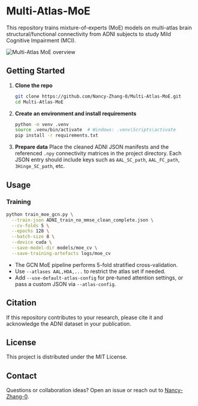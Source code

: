 # Multi-Atlas-MoE

This repository trains mixture-of-experts (MoE) models on multi-atlas brain structural/functional connectivity from ADNI subjects to study Mild Cognitive Impairment (MCI). 

![Multi-Atlas MoE overview](Multi-Atlas-MoE/Model/MultiAtlas.png)

## Getting Started

1. **Clone the repo**
   ```bash
   git clone https://github.com/Nancy-Zhang-0/Multi-Atlas-MoE.git
   cd Multi-Atlas-MoE
   ```

2. **Create an environment and install requirements**
   ```bash
   python -m venv .venv
   source .venv/bin/activate  # Windows: .venv\Scripts\activate
   pip install -r requirements.txt
   ```

3. **Prepare data**
   Place the cleaned ADNI JSON manifests and the referenced `.npy` connectivity matrices in the project directory. Each JSON entry should include keys such as `AAL_SC_path`, `AAL_FC_path`, `3Hinge_SC_path`, etc.

## Usage

### Training
```bash
python train_moe_gcn.py \
  --train-json ADNI_train_no_mmse_clean_complete.json \
  --cv-folds 5 \
  --epochs 128 \
  --batch-size 8 \
  --device cuda \
  --save-model-dir models/moe_cv \
  --save-training-artefacts logs/moe_cv
```
- The GCN MoE pipeline performs 5-fold stratified cross-validation.
- Use `--atlases AAL,HOA,...` to restrict the atlas set if needed.
- Add `--use-default-atlas-config` for pre-tuned attention settings, or pass a custom JSON via `--atlas-config`.

## Citation

If this repository contributes to your research, please cite it and acknowledge the ADNI dataset in your publication.

## License

This project is distributed under the MIT License.

## Contact

Questions or collaboration ideas? Open an issue or reach out to [Nancy-Zhang-0](https://github.com/Nancy-Zhang-0).

